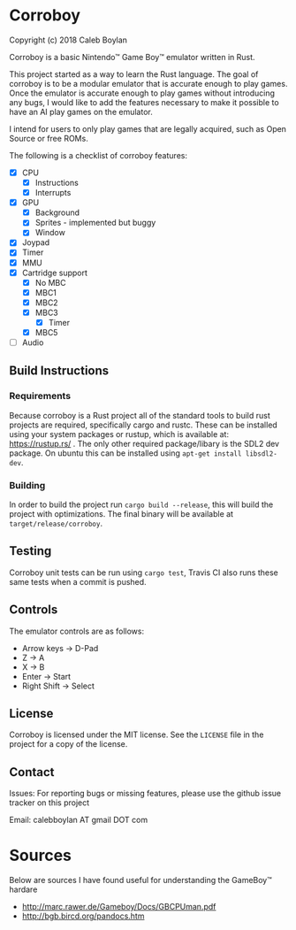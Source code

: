 # Corroboy

Copyright (c) 2018 Caleb Boylan

Corroboy is a basic Nintendo™ Game Boy™ emulator written in Rust.

This project started as a way to learn the Rust language. The goal of
corroboy is to be a modular emulator that is accurate enough to play games.
Once the emulator is accurate enough to play games without introducing any
bugs, I would like to add the features necessary to make it possible to have an
AI play games on the emulator.

I intend for users to only play games that are legally acquired, such as
Open Source or free ROMs.

The following is a checklist of corroboy features:
 - [x] CPU
   - [x] Instructions
   - [x] Interrupts
 - [x] GPU
   - [x] Background
   - [x] Sprites - implemented but buggy
   - [x] Window
 - [x] Joypad
 - [x] Timer
 - [x] MMU
 - [x] Cartridge support
   - [x] No MBC
   - [x] MBC1
   - [x] MBC2
   - [x] MBC3
     - [x] Timer
   - [x] MBC5
 - [ ] Audio

## Build Instructions

### Requirements

Because corroboy is a Rust project all of the standard tools to build rust
projects are required, specifically cargo and rustc. These can be installed
using your system packages or rustup, which is available at: https://rustup.rs/
. The only other required package/libary is the SDL2 dev package. On ubuntu
this can be installed using `apt-get install libsdl2-dev`.

### Building

In order to build the project run `cargo build --release`, this will build the
project with optimizations. The final binary will be available at
`target/release/corroboy`.

## Testing

Corroboy unit tests can be run using `cargo test`, Travis CI also runs these
same tests when a commit is pushed.

## Controls

The emulator controls are as follows:
  - Arrow keys -> D-Pad
  - Z -> A
  - X -> B
  - Enter -> Start
  - Right Shift -> Select

## License

Corroboy is licensed under the MIT license. See the `LICENSE` file in the project
for a copy of the license.

## Contact

Issues: For reporting bugs or missing features, please use the github issue
tracker on this project

Email: calebboylan AT gmail DOT com

# Sources

Below are sources I have found useful for understanding the GameBoy™ hardare
 - http://marc.rawer.de/Gameboy/Docs/GBCPUman.pdf
 - http://bgb.bircd.org/pandocs.htm
